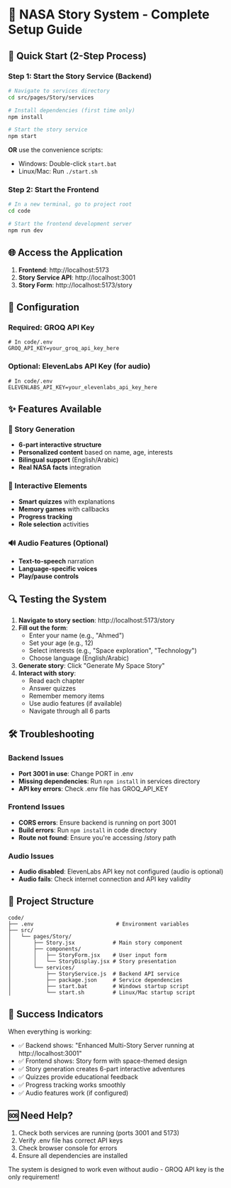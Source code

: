 # 🚀 NASA Story System - Complete Setup Guide

## 🎯 Quick Start (2-Step Process)

### Step 1: Start the Story Service (Backend)
```bash
# Navigate to services directory
cd src/pages/Story/services

# Install dependencies (first time only)
npm install

# Start the story service
npm start
```
**OR** use the convenience scripts:
- Windows: Double-click `start.bat`
- Linux/Mac: Run `./start.sh`

### Step 2: Start the Frontend
```bash
# In a new terminal, go to project root
cd code

# Start the frontend development server
npm run dev
```

## 🌐 Access the Application

1. **Frontend**: http://localhost:5173
2. **Story Service API**: http://localhost:3001
3. **Story Form**: http://localhost:5173/story

## 🔧 Configuration

### Required: GROQ API Key
```env
# In code/.env
GROQ_API_KEY=your_groq_api_key_here
```

### Optional: ElevenLabs API Key (for audio)
```env
# In code/.env
ELEVENLABS_API_KEY=your_elevenlabs_api_key_here
```

## ✨ Features Available

### 📖 Story Generation
- **6-part interactive structure**
- **Personalized content** based on name, age, interests
- **Bilingual support** (English/Arabic)
- **Real NASA facts** integration

### 🧠 Interactive Elements
- **Smart quizzes** with explanations
- **Memory games** with callbacks
- **Progress tracking**
- **Role selection** activities

### 🔊 Audio Features (Optional)
- **Text-to-speech** narration
- **Language-specific voices**
- **Play/pause controls**

## 🔍 Testing the System

1. **Navigate to story section**: http://localhost:5173/story
2. **Fill out the form**:
   - Enter your name (e.g., "Ahmed")
   - Set your age (e.g., 12)
   - Select interests (e.g., "Space exploration", "Technology")
   - Choose language (English/Arabic)
3. **Generate story**: Click "Generate My Space Story"
4. **Interact with story**:
   - Read each chapter
   - Answer quizzes
   - Remember memory items
   - Use audio features (if available)
   - Navigate through all 6 parts

## 🛠️ Troubleshooting

### Backend Issues
- **Port 3001 in use**: Change PORT in .env
- **Missing dependencies**: Run `npm install` in services directory
- **API key errors**: Check .env file has GROQ_API_KEY

### Frontend Issues
- **CORS errors**: Ensure backend is running on port 3001
- **Build errors**: Run `npm install` in code directory
- **Route not found**: Ensure you're accessing /story path

### Audio Issues
- **Audio disabled**: ElevenLabs API key not configured (audio is optional)
- **Audio fails**: Check internet connection and API key validity

## 📁 Project Structure
```
code/
├── .env                          # Environment variables
├── src/
│   └── pages/Story/
│       ├── Story.jsx            # Main story component
│       ├── components/
│       │   ├── StoryForm.jsx    # User input form
│       │   └── StoryDisplay.jsx # Story presentation
│       └── services/
│           ├── StoryService.js  # Backend API service
│           ├── package.json     # Service dependencies
│           ├── start.bat        # Windows startup script
│           └── start.sh         # Linux/Mac startup script
```

## 🎉 Success Indicators

When everything is working:
- ✅ Backend shows: "Enhanced Multi-Story Server running at http://localhost:3001"
- ✅ Frontend shows: Story form with space-themed design
- ✅ Story generation creates 6-part interactive adventures
- ✅ Quizzes provide educational feedback
- ✅ Progress tracking works smoothly
- ✅ Audio features work (if configured)

## 🆘 Need Help?

1. Check both services are running (ports 3001 and 5173)
2. Verify .env file has correct API keys
3. Check browser console for errors
4. Ensure all dependencies are installed

The system is designed to work even without audio - GROQ API key is the only requirement!